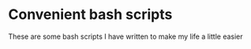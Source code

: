 # Convenient bash scripts

These are some bash scripts I have written to make my life a little easier